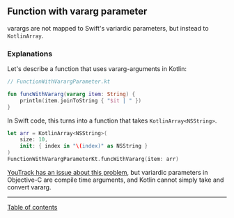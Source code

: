 ## Function with vararg parameter

varargs are not mapped to Swift's variardic parameters, but instead to `KotlinArray`.

### Explanations

Let's describe a function that uses vararg-arguments in Kotlin:

```kotlin
// FunctionWithVarargParameter.kt

fun funcWithVararg(vararg item: String) {
    println(item.joinToString { "$it | " })
}
```

In Swift code, this turns into a function that takes `KotlinArray<NSString>`.

```swift
let arr = KotlinArray<NSString>(
    size: 10,
    init: { index in "\(index)" as NSString }
)
FunctionWithVarargParameterKt.funcWithVararg(item: arr)
```

[YouTrack has an issue about this problem](https://youtrack.jetbrains.com/issue/KT-42925), but variardic parameters in Objective-C are compile time arguments, and Kotlin cannot simply take and convert vararg.

---
[Table of contents](/README.md)
